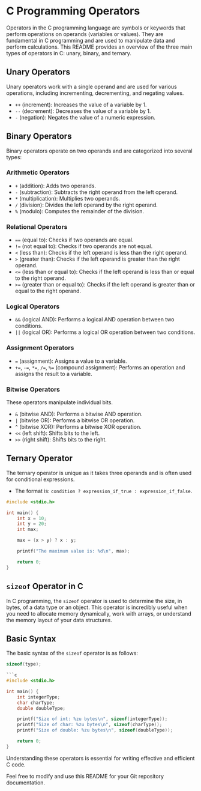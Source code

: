 # C Programming Operators

Operators in the C programming language are symbols or keywords that perform operations on operands (variables or values). They are fundamental in C programming and are used to manipulate data and perform calculations. This README provides an overview of the three main types of operators in C: unary, binary, and ternary.

## Unary Operators

Unary operators work with a single operand and are used for various operations, including incrementing, decrementing, and negating values.

- `++` (increment): Increases the value of a variable by 1.
- `--` (decrement): Decreases the value of a variable by 1.
- `-` (negation): Negates the value of a numeric expression.

## Binary Operators

Binary operators operate on two operands and are categorized into several types:

### Arithmetic Operators

- `+` (addition): Adds two operands.
- `-` (subtraction): Subtracts the right operand from the left operand.
- `*` (multiplication): Multiplies two operands.
- `/` (division): Divides the left operand by the right operand.
- `%` (modulo): Computes the remainder of the division.

### Relational Operators

- `==` (equal to): Checks if two operands are equal.
- `!=` (not equal to): Checks if two operands are not equal.
- `<` (less than): Checks if the left operand is less than the right operand.
- `>` (greater than): Checks if the left operand is greater than the right operand.
- `<=` (less than or equal to): Checks if the left operand is less than or equal to the right operand.
- `>=` (greater than or equal to): Checks if the left operand is greater than or equal to the right operand.

### Logical Operators

- `&&` (logical AND): Performs a logical AND operation between two conditions.
- `||` (logical OR): Performs a logical OR operation between two conditions.

### Assignment Operators

- `=` (assignment): Assigns a value to a variable.
- `+=`, `-=`, `*=`, `/=`, `%=` (compound assignment): Performs an operation and assigns the result to a variable.

### Bitwise Operators

These operators manipulate individual bits.

- `&` (bitwise AND): Performs a bitwise AND operation.
- `|` (bitwise OR): Performs a bitwise OR operation.
- `^` (bitwise XOR): Performs a bitwise XOR operation.
- `<<` (left shift): Shifts bits to the left.
- `>>` (right shift): Shifts bits to the right.

## Ternary Operator

The ternary operator is unique as it takes three operands and is often used for conditional expressions.

- The format is: `condition ? expression_if_true : expression_if_false`.

```c
#include <stdio.h>

int main() {
    int x = 10;
    int y = 20;
    int max;

    max = (x > y) ? x : y;

    printf("The maximum value is: %d\n", max);

    return 0;
}


```

## `sizeof` Operator in C

In C programming, the `sizeof` operator is used to determine the size, in bytes, of a data type or an object. This operator is incredibly useful when you need to allocate memory dynamically, work with arrays, or understand the memory layout of your data structures.

## Basic Syntax

The basic syntax of the `sizeof` operator is as follows:

````c
sizeof(type);

```c
#include <stdio.h>

int main() {
    int integerType;
    char charType;
    double doubleType;

    printf("Size of int: %zu bytes\n", sizeof(integerType));
    printf("Size of char: %zu bytes\n", sizeof(charType));
    printf("Size of double: %zu bytes\n", sizeof(doubleType));

    return 0;
}

````

Understanding these operators is essential for writing effective and efficient C code.

Feel free to modify and use this README for your Git repository documentation.

